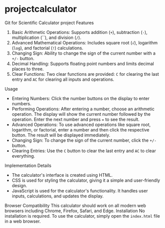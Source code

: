 # projectcalculator
Git for Scientific Calculator project
Features
1. Basic Arithmetic Operations: Supports addition (`+`), subtraction (`-`), multiplication (``), and division (`/`).
2. Advanced Mathematical Operations: Includes square root (`√`), logarithm (`log`), and factorial (`!`) calculations.
3. Changing Sign: Ability to change the sign of the current number with a `+/-` button.
4. Decimal Handling: Supports floating point numbers and limits decimal places to three.
5. Clear Functions: Two clear functions are provided: `C` for clearing the last entry and `AC` for clearing all inputs and operations.

 Usage
- Entering Numbers: Click the number buttons on the display to enter numbers.
- Performing Operations: After entering a number, choose an arithmetic operation. The display will show the current number followed by the operation. Enter the next number and press `=` to see the result.
- Advanced Operations: To use advanced operations like square root, logarithm, or factorial, enter a number and then click the respective button. The result will be displayed immediately.
- Changing Sign: To change the sign of the current number, click the `+/-` button.
- Clearing Entries: Use the `C` button to clear the last entry and `AC` to clear everything.

 Implementation Details
- The calculator's interface is created using HTML.
- CSS is used for styling the calculator, giving it a simple and user-friendly design.
- JavaScript is used for the calculator's functionality. It handles user inputs, calculations, and updates the display.

 Browser Compatibility
This calculator should work on all modern web browsers including Chrome, Firefox, Safari, and Edge.
 Installation
No installation is required. To use the calculator, simply open the `index.html` file in a web browser.
 
